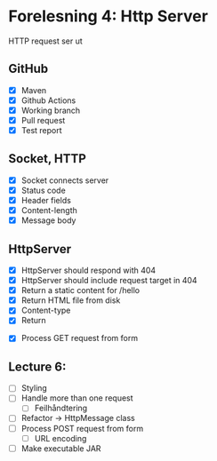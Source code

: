 # Forelesning 4: Http Server

HTTP request ser ut

## GitHub

* [x] Maven
* [x] Github Actions
* [x] Working branch
* [x] Pull request
* [x] Test report

## Socket, HTTP

* [x] Socket connects server
* [x] Status code
* [x] Header fields
* [x] Content-length
* [x] Message body

## HttpServer

* [x] HttpServer should respond with 404
* [x] HttpServer should include request target in 404
* [x] Return a static content for /hello
* [x] Return HTML file from disk
* [x] Content-type
* [x] Return <form>
* [x] Process GET request from form

## Lecture 6:

* [ ] Styling
* [ ] Handle more than one request
    * [ ] Feilhåndtering 
* [ ] Refactor -> HttpMessage class
* [ ] Process POST request from form 
  * [ ] URL encoding
* [ ] Make executable JAR

